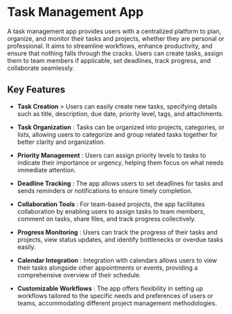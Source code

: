 # Task Management App

A task management app provides users with a centralized platform to plan, organize, and monitor their tasks and projects, whether they are personal or professional. It aims to streamline workflows, enhance productivity, and ensure that nothing falls through the cracks. Users can create tasks, assign them to team members if applicable, set deadlines, track progress, and collaborate seamlessly.


## Key Features

- **Task Creation** > Users can easily create new tasks, specifying details such as title, description, due date, priority level, tags, and attachments.

- **Task Organization**
: Tasks can be organized into projects, categories, or lists, allowing users to categorize and group related tasks together for better clarity and organization.

- **Priority Management**
: Users can assign priority levels to tasks to indicate their importance or urgency, helping them focus on what needs immediate attention.

- **Deadline Tracking**
: The app allows users to set deadlines for tasks and sends reminders or notifications to ensure timely completion.

- **Collaboration Tools**
: For team-based projects, the app facilitates collaboration by enabling users to assign tasks to team members, comment on tasks, share files, and track progress collectively.

- **Progress Monitoring**
: Users can track the progress of their tasks and projects, view status updates, and identify bottlenecks or overdue tasks easily.

- **Calendar Integration**
: Integration with calendars allows users to view their tasks alongside other appointments or events, providing a comprehensive overview of their schedule.

- **Customizable Workflows**
: The app offers flexibility in setting up workflows tailored to the specific needs and preferences of users or teams, accommodating different project management methodologies.
